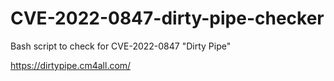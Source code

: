 # CVE-2022-0847-dirty-pipe-checker
Bash script to check for CVE-2022-0847 "Dirty Pipe"

https://dirtypipe.cm4all.com/
